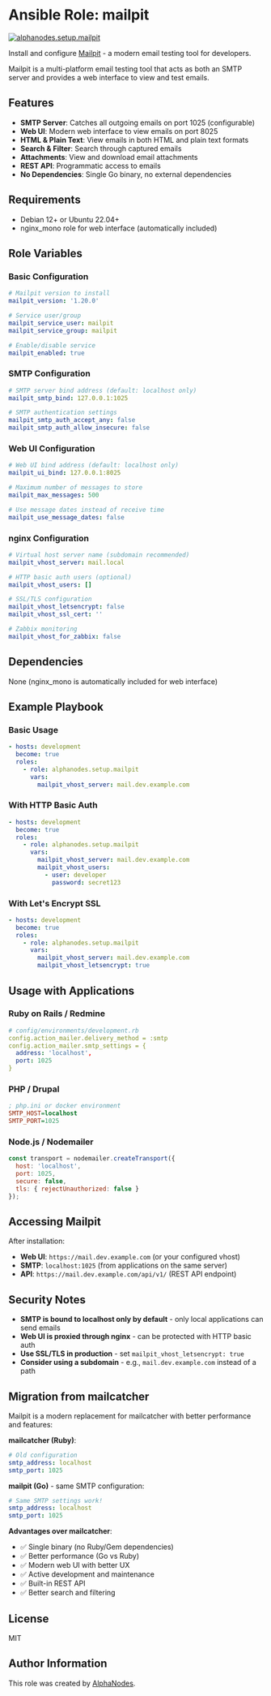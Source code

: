 # Ansible Role: mailpit

[![alphanodes.setup.mailpit](https://github.com/alphanodes/ansible-collection-setup/actions/workflows/mailpit.yml/badge.svg)](https://github.com/alphanodes/ansible-collection-setup/actions/workflows/mailpit.yml)

Install and configure [Mailpit](https://github.com/axllent/mailpit) - a modern email testing tool for developers.

Mailpit is a multi-platform email testing tool that acts as both an SMTP server and provides a web interface to view and test emails.

## Features

- **SMTP Server**: Catches all outgoing emails on port 1025 (configurable)
- **Web UI**: Modern web interface to view emails on port 8025
- **HTML & Plain Text**: View emails in both HTML and plain text formats
- **Search & Filter**: Search through captured emails
- **Attachments**: View and download email attachments
- **REST API**: Programmatic access to emails
- **No Dependencies**: Single Go binary, no external dependencies

## Requirements

- Debian 12+ or Ubuntu 22.04+
- nginx_mono role for web interface (automatically included)

## Role Variables

### Basic Configuration

```yaml
# Mailpit version to install
mailpit_version: '1.20.0'

# Service user/group
mailpit_service_user: mailpit
mailpit_service_group: mailpit

# Enable/disable service
mailpit_enabled: true
```

### SMTP Configuration

```yaml
# SMTP server bind address (default: localhost only)
mailpit_smtp_bind: 127.0.0.1:1025

# SMTP authentication settings
mailpit_smtp_auth_accept_any: false
mailpit_smtp_auth_allow_insecure: false
```

### Web UI Configuration

```yaml
# Web UI bind address (default: localhost only)
mailpit_ui_bind: 127.0.0.1:8025

# Maximum number of messages to store
mailpit_max_messages: 500

# Use message dates instead of receive time
mailpit_use_message_dates: false
```

### nginx Configuration

```yaml
# Virtual host server name (subdomain recommended)
mailpit_vhost_server: mail.local

# HTTP basic auth users (optional)
mailpit_vhost_users: []

# SSL/TLS configuration
mailpit_vhost_letsencrypt: false
mailpit_vhost_ssl_cert: ''

# Zabbix monitoring
mailpit_vhost_for_zabbix: false
```

## Dependencies

None (nginx_mono is automatically included for web interface)

## Example Playbook

### Basic Usage

```yaml
- hosts: development
  become: true
  roles:
    - role: alphanodes.setup.mailpit
      vars:
        mailpit_vhost_server: mail.dev.example.com
```

### With HTTP Basic Auth

```yaml
- hosts: development
  become: true
  roles:
    - role: alphanodes.setup.mailpit
      vars:
        mailpit_vhost_server: mail.dev.example.com
        mailpit_vhost_users:
          - user: developer
            password: secret123
```

### With Let's Encrypt SSL

```yaml
- hosts: development
  become: true
  roles:
    - role: alphanodes.setup.mailpit
      vars:
        mailpit_vhost_server: mail.dev.example.com
        mailpit_vhost_letsencrypt: true
```

## Usage with Applications

### Ruby on Rails / Redmine

```yaml
# config/environments/development.rb
config.action_mailer.delivery_method = :smtp
config.action_mailer.smtp_settings = {
  address: 'localhost',
  port: 1025
}
```

### PHP / Drupal

```ini
; php.ini or docker environment
SMTP_HOST=localhost
SMTP_PORT=1025
```

### Node.js / Nodemailer

```javascript
const transport = nodemailer.createTransport({
  host: 'localhost',
  port: 1025,
  secure: false,
  tls: { rejectUnauthorized: false }
});
```

## Accessing Mailpit

After installation:

- **Web UI**: `https://mail.dev.example.com` (or your configured vhost)
- **SMTP**: `localhost:1025` (from applications on the same server)
- **API**: `https://mail.dev.example.com/api/v1/` (REST API endpoint)

## Security Notes

- **SMTP is bound to localhost only by default** - only local applications can send emails
- **Web UI is proxied through nginx** - can be protected with HTTP basic auth
- **Use SSL/TLS in production** - set `mailpit_vhost_letsencrypt: true`
- **Consider using a subdomain** - e.g., `mail.dev.example.com` instead of a path

## Migration from mailcatcher

Mailpit is a modern replacement for mailcatcher with better performance and features:

**mailcatcher (Ruby)**:

```yaml
# Old configuration
smtp_address: localhost
smtp_port: 1025
```

**mailpit (Go)** - same SMTP configuration:

```yaml
# Same SMTP settings work!
smtp_address: localhost
smtp_port: 1025
```

**Advantages over mailcatcher**:

- ✅ Single binary (no Ruby/Gem dependencies)
- ✅ Better performance (Go vs Ruby)
- ✅ Modern web UI with better UX
- ✅ Active development and maintenance
- ✅ Built-in REST API
- ✅ Better search and filtering

## License

MIT

## Author Information

This role was created by [AlphaNodes](https://alphanodes.com/).
